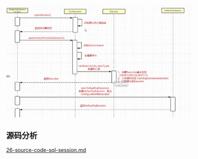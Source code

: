 ![image-20200220000429529](assets/image-20200220000429529.png)

## 源码分析

 [26-source-code-sql-session.md](26-source-code-sql-session.md) 